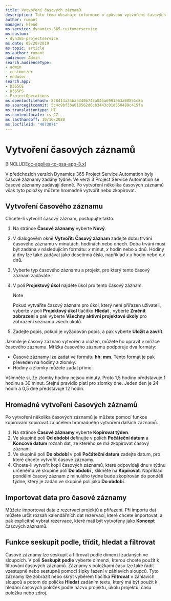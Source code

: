 ```yaml
---
title: Vytvoření časových záznamů
description: Toto téma obsahuje informace o způsobu vytvoření časových záznamů.
author: rumant
manager: kfend
ms.service: dynamics-365-customerservice
ms.custom:
- dyn365-projectservice
ms.date: 05/20/2019
ms.topic: article
ms.author: rumant
audience: Admin
search.audienceType:
- admin
- customizer
- enduser
search.app:
- D365CE
- D365PS
- ProjectOperations
ms.openlocfilehash: 878413a24baa340b745a045a6991a63a00851c8b
ms.sourcegitcommit: 5c4c9bf3ba018562d6cb3443c01d550489c415fa
ms.translationtype: HT
ms.contentlocale: cs-CZ
ms.lasthandoff: 10/16/2020
ms.locfileid: "4073871"
---
```

# <a name="create-time-entries"></a>Vytvoření časových záznamů

[!INCLUDE[cc-applies-to-psa-app-3.x](../includes/cc-applies-to-psa-app-3x.md)]

V předchozích verzích Dynamics 365 Project Service Automation byly časové záznamy zadány týdně. Ve verzi 3 Project Service Automation se časové záznamy zadávají denně. Po vytvoření několika časových záznamů však tyto položky můžete hromadně vytvořit nebo zkopírovat.

## <a name="create-a-time-entry"></a>Vytvoření časového záznamu

Chcete-li vytvořit časový záznam, postupujte takto.

1. Na stránce **Časové záznamy** vyberte **Nový**.
2. V dialogovém okně **Vytvořit: Časový záznam** zadejte dobu trvání časového záznamu v minutách, hodinách nebo dnech. Doba trvání musí být zadána v následujícím formátu: *x* minut, *x* hodin nebo *x* dnů. Hodiny a dny lze také zadávat jako desetinná čísla, například *x.x* hodin nebo *x.x* dnů.
3. Vyberte typ časového záznamu a projekt, pro který tento časový záznam zadáváte.
4. V poli **Projektový úkol** najděte úkol pro tento časový záznam.

    > [!NOTE]
    > Pokud vytváříte časový záznam pro úkol, který není přiřazen uživateli, vyberte v poli **Projektový úkol** tlačítko **Hledat** , vyberte **Změnit zobrazení** a pak vyberte **Všechny aktivní projektové úkoly** pro zobrazení seznamu všech úkolů.

5. Zadejte popis, pokud je vyžadován popis, a pak vyberte **Uložit a zavřít**.

Jakmile je časový záznam vytvořen a uložen, můžete ho upravit v mřížce časového záznamu. Mřížka časového záznamu podporuje dva formáty:

- Časové záznamy lze zadat ve formátu **hh: mm**. Tento formát je pak převeden na hodiny a zlomky.
- Hodiny a zlomky můžete zadat přímo.

Všimněte si, že zlomky hodiny nejsou minuty. Proto 1,5 hodiny představuje 1 hodinu a 30 minut. Stejné pravidlo platí pro zlomky dne. Jeden den je 24 hodin a 0,5 dne představuje 12 hodin.

## <a name="bulk-create-time-entries"></a>Hromadné vytvoření časových záznamů

Po vytvoření několika časových záznamů je můžete pomocí funkce kopírování kopírovat za účelem hromadného vytvoření dalších záznamů.

1. Na stránce **Časové záznamy** vyberte **Kopírovat týden**.
2. Ve skupině polí **Od období** definujte v polích **Počáteční datum** a  **Koncové datum** rozsah dat, ze kterého se má zkopírovat časový záznam.
3. Ve skupině polí **Do období** v poli **Počáteční datum** zadejte datum, pro které chcete vytvořit časové záznamy.
4. Chcete-li vytvořit kopii časových záznamů, které odpovídají dnu v týdnu určenému ve skupině polí **Do období** , klikněte na **Kopírovat**. Například pondělní časový záznam z minulého týdne bude zkopírován do pondělí týdne, který je zadán ve skupině polí jako **Do období**.

## <a name="import-data-for-time-entries"></a>Importovat data pro časové záznamy

Můžete importovat data z rezervací projektů a přiřazení. Při importu dat můžete určit rozsah kalendářních dat rezervací, které chcete importovat, a pak explicitně vybrat rezervace, které mají být vytvořeny jako **Koncept** časových záznamů.

## <a name="group-by-sort-search-and-filter-capabilities"></a>Funkce seskupit podle, třídit, hledat a filtrovat

Časové záznamy lze seskupit a filtrovat podle dimenzí zadaných ve sloupcích. V poli **Seskupit podle** vyberte dimenzi, kterou chcete použít k filtrování časových záznamů. Záznamy s položkami času lze také řadit vzestupně nebo sestupně pomocí šipky řazení v záhlavích sloupců. Tyto záznamy lze zobrazit nebo skrýt výběrem tlačítka **Filtrovat** v záhlavích sloupců a potom do políčka **Hledat** zadáním textu, který má být použit k hledání časových položek podle názvu projektu, úkolu projektu, času položku nebo zdroj.
